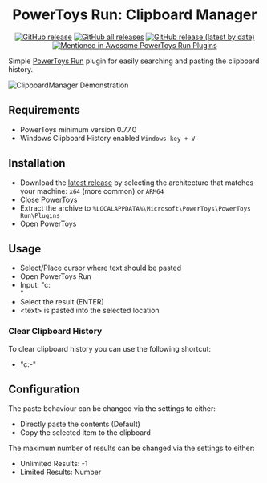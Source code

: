<div align="center">

# PowerToys Run: Clipboard Manager
  
[![GitHub release](https://img.shields.io/github/v/release/CoreyHayward/PowerToys-Run-ClipboardManager?style=flat-square)](https://github.com/CoreyHayward/PowerToys-Run-ClipboardManager/releases/latest)
[![GitHub all releases](https://img.shields.io/github/downloads/CoreyHayward/PowerToys-Run-ClipboardManager/total?style=flat-square)](https://github.com/CoreyHayward/PowerToys-Run-ClipboardManager/releases/)
[![GitHub release (latest by date)](https://img.shields.io/github/downloads/CoreyHayward/PowerToys-Run-ClipboardManager/latest/total?style=flat-square)](https://github.com/CoreyHayward/PowerToys-Run-ClipboardManager/releases/latest)
[![Mentioned in Awesome PowerToys Run Plugins](https://awesome.re/mentioned-badge-flat.svg)](https://github.com/hlaueriksson/awesome-powertoys-run-plugins)

</div>

Simple [PowerToys Run](https://learn.microsoft.com/windows/powertoys/run) plugin for easily searching and pasting the clipboard history.

![ClipboardManager Demonstration](/images/ClipboardManager.gif)

## Requirements

- PowerToys minimum version 0.77.0
- Windows Clipboard History enabled `Windows key + V`

## Installation

- Download the [latest release](https://github.com/CoreyHayward/PowerToys-Run-ClipboardManager/releases/) by selecting the architecture that matches your machine: `x64` (more common) or `ARM64`
- Close PowerToys
- Extract the archive to `%LOCALAPPDATA%\Microsoft\PowerToys\PowerToys Run\Plugins`
- Open PowerToys

## Usage
- Select/Place cursor where text should be pasted 
- Open PowerToys Run
- Input: "c: <search query>"
- Select the result (ENTER)
- \<text\> is pasted into the selected location

### Clear Clipboard History
To clear clipboard history you can use the following shortcut:
- "c:-"

## Configuration
The paste behaviour can be changed via the settings to either:
- Directly paste the contents (Default)
- Copy the selected item to the clipboard

The maximum number of results can be changed via the settings to either:
- Unlimited Results: -1
- Limited Results: Number
